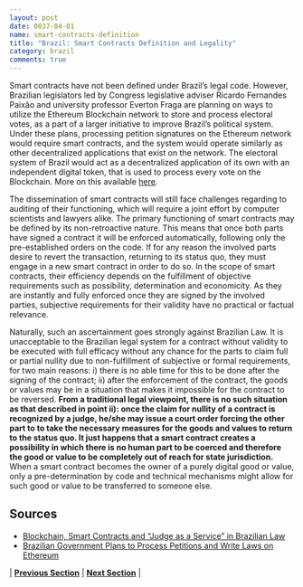 ```yaml
---
layout: post
date: 0037-04-01
name: smart-contracts-definition
title: "Brazil: Smart Contracts Definition and Legality"
category: brazil
comments: true
---
```


Smart contracts have not been defined under Brazil’s legal code. However, Brazilian legislators led by Congress legislative adviser Ricardo Fernandes Paixão and university professor Everton Fraga are planning on ways to utilize the Ethereum Blockchain network to store and process electoral votes, as a part of a larger initiative to improve Brazil’s political system. Under these plans, processing petition signatures on the Ethereum network would require smart contracts, and the system would operate similarly as other decentralized applications that exist on the network. The electoral system of Brazil would act as a decentralized application of its own with an independent digital token, that is used to process every vote on the Blockchain. More on this available [here](https://qz.com/1163660/brazil-may-write-new-laws-based-on-data-stored-on-the-ethereum-blockchain/). 


The dissemination of smart contracts will still face challenges regarding to auditing of their functioning, which will require a joint effort by computer scientists and lawyers alike. The primary functioning of smart contracts may be defined by its non-retroactive nature. This means that once both parts have signed a contract it will be enforced automatically, following only the pre-established orders on the code. If for any reason the involved parts desire to revert the transaction, returning to its status quo, they must engage in a new smart contract in order to do so. In the scope of smart contracts, their efficiency depends on the fulfillment of objective requirements such as possibility, determination and economicity. As they are instantly and fully enforced once they are signed by the involved parties, subjective requirements for their validity have no practical or factual relevance.


Naturally, such an ascertainment goes strongly against Brazilian Law. It is unacceptable to the Brazilian legal system for a contract without validity to be executed with full efficacy without any chance for the parts to claim full or partial nullity due to non-fulfillment of subjective or formal requirements, for two main reasons: i) there is no able time for this to be done after the signing of the contract; ii) after the enforcement of the contract, the goods or values may be in a situation that makes it impossible for the contract to be reversed. **From a traditional legal viewpoint, there is no such situation as that described in point ii): once the claim for nullity of a contract is recognized by a judge, he/she may issue a court order forcing the other part to to take the necessary measures for the goods and values to return to the status quo. It just happens that a smart contract creates a possibility in which there is no human part to be coerced and therefore the good or value to be completely out of reach for state jurisdiction.** When a smart contract becomes the owner of a purely digital good or value, only a pre-determination by code and technical mechanisms might allow for such good or value to be transferred to someone else.

Sources
---
- [Blockchain, Smart Contracts and “Judge as a Service” in Brazilian Law](http://irisbh.com.br/en/blockchain-smart-contracts-and-judge-as-a-service-in-brazilian-law-2/)
- [Brazilian Government Plans to Process Petitions and Write Laws on Ethereum](https://cointelegraph.com/news/brazilian-government-plans-to-process-petitions-and-write-laws-on-ethereum)



| **[Previous Section]( https://neo-project.github.io/global-blockchain-compliance-hub//brazil/brazil-final-liability.html)** | **[Next Section]( https://neo-project.github.io/global-blockchain-compliance-hub//brazil/brazil-dispute-resolution.html)** |
